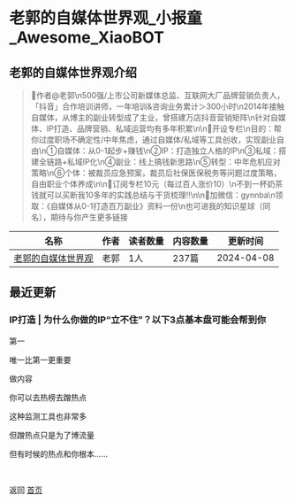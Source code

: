 # 老郭的自媒体世界观_小报童_Awesome_XiaoBOT

## 老郭的自媒体世界观介绍
> 📝作者@老郭\n500强/上市公司新媒体总监、互联网大厂品牌营销负责人，「抖音」合作培训讲师，一年培训&咨询业务累计＞300小时\n2014年接触自媒体，从博主的副业转型成了主业，曾搭建万店抖音营销矩阵\n针对自媒体、IP打造、品牌营销、私域运营均有多年积累\n\n📮开设专栏\n目的：帮你过度职场不确定性/中年焦虑，通过自媒体/私域等工具创收，实现副业自由\n①自媒体：从0-1起步+赚钱\n②IP：打造独立人格的IP\n③私域：搭建全链路+私域IP化\n④副业：线上搞钱新思路\n⑤转型：中年危机应对策略\n⑥个体：被裁员应急预案，裁员后社保医保税务等问题过度策略，自由职业个体养成\n\n🧧订阅专栏10元（每过百人涨价10）\n不到一杯奶茶钱就可以买断我10多年的实践总结与干货梳理‼️\n\n🎁加微信：gynnba\n领取：《自媒体从0-1打造百万副业》资料一份\n也可进我的知识星球（同名），期待与你产生更多链接  
  


|名称|作者|读者数量|内容数量|更新时间|
|---|---|---|---|---|
|[老郭的自媒体世界观](https://xiaobot.net/p/kwok6688?refer=0b133df9-27dc-423b-8101-639049001c13)|老郭|1人|237篇|2024-04-08|

## 最近更新
### IP打造 | 为什么你做的IP“立不住”？以下3点基本盘可能会帮到你

第一

唯一比第一更重要

做内容

你可以去热榜去蹭热点

这种监测工具也非常多

但蹭热点只是为了博流量

但有时候的热点和你根本......


<a href="https://github.com/Reno9527/awesome-xiaobot" style="color: white; text-decoration: none;">awesome-xiaobot</a>

返回 [首页](../README.md)
